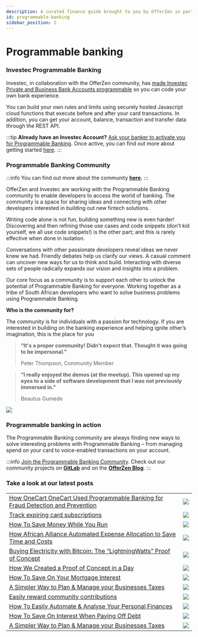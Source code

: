 ```yaml
---
description: A curated finance guide brought to you by OfferZen in partnership with Investec.
id: programmable-banking
sidebar_position: 2
---
```


# Programmable banking

### Investec Programmable Banking

Investec, in collaboration with the OfferZen community, has [made Investec Private and Business Bank Accounts programmable](https://www.investec.com/en\_za/banking/programmable-banking.html) so you can code your own bank experience.

You can build your own rules and limits using securely hosted Javascript cloud functions that execute before and after your card transactions. In addition, you can get your account, balance, transaction and transfer data through the REST API.&#x20;

:::tip
**Already have an Investec Account?** [Ask your banker to activate you for Programmable Banking](https://www.investec.com/en\_za/banking/programmable-banking.html). Once active, you can find out more about getting started [here](https://developer.investec.com/programmable-banking/#programmable-banking).
:::

### Programmable Banking Community&#x20;

:::info
You can find out more about the community [**here**](https://offerzen.gitbook.io/programmable-banking-community-wiki/)**.**
:::

OfferZen and Investec are working with the Programmable Banking community to enable developers to access the world of banking. The community is a space for sharing ideas and connecting with other developers interested in building out new fintech solutions.&#x20;

Writing code alone is not fun, building something new is even harder! Discovering and then refining those use cases and code snippets (don’t kid yourself, we all use code snippets!) is the other part; and this is rarely effective when done in isolation.

Conversations with other passionate developers reveal ideas we never knew we had. Friendly debates help us clarify our views. A casual comment can uncover new ways for us to think and build. Interacting with diverse sets of people radically expands our vision and insights into a problem.

Our core focus as a community is to support each other to unlock the potential of Programmable Banking for everyone. Working together as a tribe of South African developers who want to solve business problems using Programmable Banking.

**Who is the community for?**

The community is for individuals with a passion for technology. If you are interested in building on the banking experience and helping ignite other’s imagination, this is the place for you

> **“It's a proper community! Didn't expect that. Thought it was going to be impersonal.”** 
>
> Peter Thompson, Community Member

> **“I really enjoyed the demos (at the meetup). This opened up my eyes to a side of software development that I was not previously immersed in."**
>
> Beautus Gumede 

![](https://lh6.googleusercontent.com/MF6nuZcPGPCBPU1zg6Pv\_DVoPu3f29DdN84jLCnCqM-Rh8QBZKLQgkq\_465z3ZQ8wt5LH4l3RFVhIrVOQs8P5XrgRHcgzY47dMb3QwryyrE9p\_lON7nF0O2KqpyoyZJj7BPTyjEK)

### Programmable banking in action

The Programmable Banking community are always finding new ways to solve interesting problems with Programmable Banking – from managing spend on your card to voice-enabled transactions on your account.&#x20;



:::info
[Join the Programmable Banking Community](https://8malmkzgvs8.typeform.com/to/VlKgTtaV?typeform-source=www.google.com). Check out our community projects on [**GitLab**](https://gitlab.com/offerzen-community/investec-programmable-banking/command-center#open-source-projects) and on the [**OfferZen Blog**](https://www.offerzen.com/blog#stq=programmable%20banking%20\&stp=1).
:::

### Take a look at our latest posts
|||
|--|--|
|[How OneCart OneCart Used Programmable Banking for Fraud Detection and Prevention](https://www.offerzen.com/blog/onecart-using-programmable-banking-for-fraud-detection-and-prevention)|![](<//img/assets/onecart.png>)|
|[Track expiring card subscriptions](https://www.offerzen.com/blog/programmable-banking-community-an-easy-way-to-track-your-expiring-subscriptions) |![](<//img/assets/expiringcards.png>)|
|[How To Save Money While You Run](https://www.offerzen.com/blog/programmable-banking-community-how-to-save-money-while-you-run)|![](<//img/assets/savemoneyrunning.png>)|
|[How African Alliance Automated Expense Allocation to Save Time and Costs ](https://www.offerzen.com/blog/how-african-alliance-automated-expense-allocation-to-save-time-and-costs)|![](<//img//assets/africanalliance.png>)|
| [Buying Electricity with Bitcoin: The “LightningWatts” Proof of Concept](https://www.offerzen.com/blog/buying-electricity-with-bitcoin-the-lightningwatts-proof-of-concept)|![](<//img/assets/lighteningwatts.png>)|
|[How We Created a Proof of Concept in a Day](https://www.offerzen.com/blog/how-we-created-a-proof-of-concept-in-a-day)|![](<//img/assets/poc.png>)|
|[How To Save On Your Mortgage Interest](https://www.offerzen.com/blog/programmable-banking-community-how-to-save-on-your-mortgage-interest)|![](<//img/assets/savemortageinterest.png>)|
|[A Simpler Way to Plan & Manage your Businesses Taxes](https://www.offerzen.com/blog/programmable-banking-community-a-simpler-way-to-plan-manage-your-businesses-taxes)|![](<//img/assets/businesstaxes.png>)|
|[Easily reward community contributions](https://www.offerzen.com/blog/programmable-banking-project-transparent-rewards-for-open-source-contributors#stq=programmable%20card%20renewal\&stp=1)|![](//img/assets/communitycontributions.png)|
|[How To Easily Automate & Analyse Your Personal Finances](https://www.offerzen.com/blog/programmable-banking-community-how-to-easily-automate-analyse-your-personal-finances)|![](<//img/assets/russellsolution.png>)|
|[How To Save On Interest When Paying Off Debt](https://www.offerzen.com/blog/programmable-banking-community-how-to-save-on-interest-when-paying-off-debt)|![](<//img/assets/saveinterstpayoffdebt.png>)|
|[A Simpler Way to Plan & Manage your Businesses Taxes](https://www.offerzen.com/blog/programmable-banking-community-a-simpler-way-to-plan-manage-your-businesses-taxes)|![](<//img/assets/businesstaxes.png>)|


